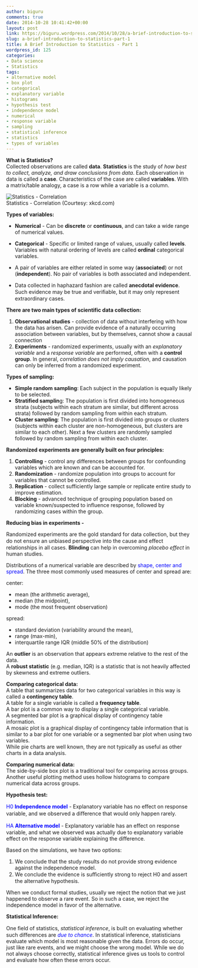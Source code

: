```yaml
---
author: biguru
comments: true
date: 2014-10-28 10:41:42+00:00
layout: post
link: https://biguru.wordpress.com/2014/10/28/a-brief-introduction-to-statistics-part-1/
slug: a-brief-introduction-to-statistics-part-1
title: A Brief Introduction to Statistics - Part 1
wordpress_id: 125
categories:
- Data science
- Statistics
tags:
- alternative model
- box plot
- categorical
- explanatory variable
- histograms
- hypothesis test
- independence model
- numerical
- response variable
- sampling
- statistical inference
- statistics
- types of variables
---
```


**What is Statistics?**  
Collected observations are called **data**. **Statistics** is the study of _how best to collect, analyze, and draw conclusions from data_. Each observation in data is called a **case**. Characteristics of the case are called **variables**. With a matrix/table analogy, a case is a row while a variable is a column.

![Statistics - Correlation](/post/correlation.jpg?w=300)  
Statistics - Correlation (Courtesy: xkcd.com)

**Types of variables:**  

- **Numerical** - Can be **discrete** or **continuous**, and can take a wide range of numerical values.
- **Categorical** - Specific or limited range of values, usually called **levels**. Variables with natural ordering of levels are called **ordinal** categorical variables.  

- A pair of variables are either related in some way (**associated**) or not (**independent**). No pair of variables is both associated and independent.
- Data collected in haphazard fashion are called **anecdotal evidence**. Such evidence may be true and veriﬁable, but it may only represent extraordinary cases.

**There are two main types of scientific data collection:**  

1. **Observational studies** - collection of data without interfering with how the data has arisen. Can provide evidence of a naturally occurring association between variables, but by themselves, cannot show a causal connection
2. **Experiments** - randomized experiments, usually with an _explanatory variable_ and a _response variable_ are performed, often with a **control group**.
In general, _correlation does not imply causation_, and causation can only be inferred from a randomized experiment.

**Types of sampling:**  

- **Simple random sampling**: Each subject in the population is equally likely to be selected.
- **Stratified samplin**g: The population is first divided into homogeneous strata (subjects within each stratum are similar, but different across strata) followed by random sampling from within each stratum.
- **Cluster sampling**: The population is first divided into groups or clusters (subjects within each cluster are non-homogeneous, but clusters are similar to each other). Next a few clusters are randomly sampled followed by random sampling from within each cluster.

**Randomized experiments are generally built on four principles:**  

1. **Controlling** - control any differences between groups for confounding variables which are known and can be accounted for.
2. **Randomization** - randomize population into groups to account for variables that cannot be controlled.
3. **Replication** - collect sufficiently large sample or replicate entire study to improve estimation.
4. **Blocking** - advanced technique of grouping population based on variable known/suspected to influence response, followed by randomizing cases within the group.  

**Reducing bias in experiments -**  

Randomized experiments are the gold standard for data collection, but they do not ensure an unbiased perspective into the cause and eﬀect relationships in all cases. **Blinding** can help in overcoming _placebo effect_ in human studies.

Distributions of a numerical variable are described by <font color="blue">shape, center and spread</font>. The three most commonly used measures of center and spread are:  

center:   
- mean (the arithmetic average),  
- median (the midpoint),  
- mode (the most frequent observation)  

spread:  
- standard deviation (variability around the mean),  
- range (max-min),  
- interquartile range IQR (middle 50% of the distribution)  

An **outlier** is an observation that appears extreme relative to the rest of the data.  
A **robust statistic** (e.g. median, IQR) is a statistic that is not heavily affected by skewness and extreme outliers.

**Comparing categorical data:**  
A table that summarizes data for two categorical variables in this way is called a **contingency table**.  
A table for a single variable is called a **frequency table**.  
A bar plot is a common way to display a single categorical variable.  
A segmented bar plot is a graphical display of contingency table information.  
A mosaic plot is a graphical display of contingency table information that is similar to a bar plot for one variable or a segmented bar plot when using two variables.  
While pie charts are well known, they are not typically as useful as other charts in a data analysis.

**Comparing numerical data:**  
The side-by-side box plot is a traditional tool for comparing across groups.  
Another useful plotting method uses hollow histograms to compare numerical data across groups.

**Hypothesis test:**  

<font color="blue">H0 **Independence model**</font> - Explanatory variable has no eﬀect on response variable, and we observed a diﬀerence that would only happen rarely.  

<font color="blue">HA **Alternative model**</font> - Explanatory variable has an eﬀect on response variable, and what we observed was actually due to explanatory variable effect on the response variable explaining the difference.  

Based on the simulations, we have two options:  

1. We conclude that the study results do not provide strong evidence against the independence model.
2. We conclude the evidence is suﬃciently strong to reject H0 and assert the alternative hypothesis.  

When we conduct formal studies, usually we reject the notion that we just happened to observe a rare event. So in such a case, we reject the independence model in favor of the alternative.

**Statistical Inference:**  

One ﬁeld of statistics, _statistical inference_, is built on evaluating whether such differences are <font color="blue">_due to chance_</font>. In statistical inference, statisticians evaluate which model is most reasonable given the data. Errors do occur, just like rare events, and we might choose the wrong model. While we do not always choose correctly, statistical inference gives us tools to control and evaluate how often these errors occur.
